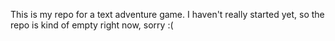This is my repo for a text adventure game.
I haven't really started yet, so the repo is kind of empty right now, sorry :(